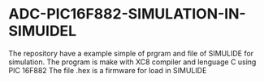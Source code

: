 # ADC-PIC16F882-SIMULATION-IN-SIMUIDEL
The repository have a example simple of prgram and file of SIMULIDE for simulation.
The program is make with XC8 compiler and lenguage C using PIC 16F882
The file .hex is a firmware for load in SIMULIDE
